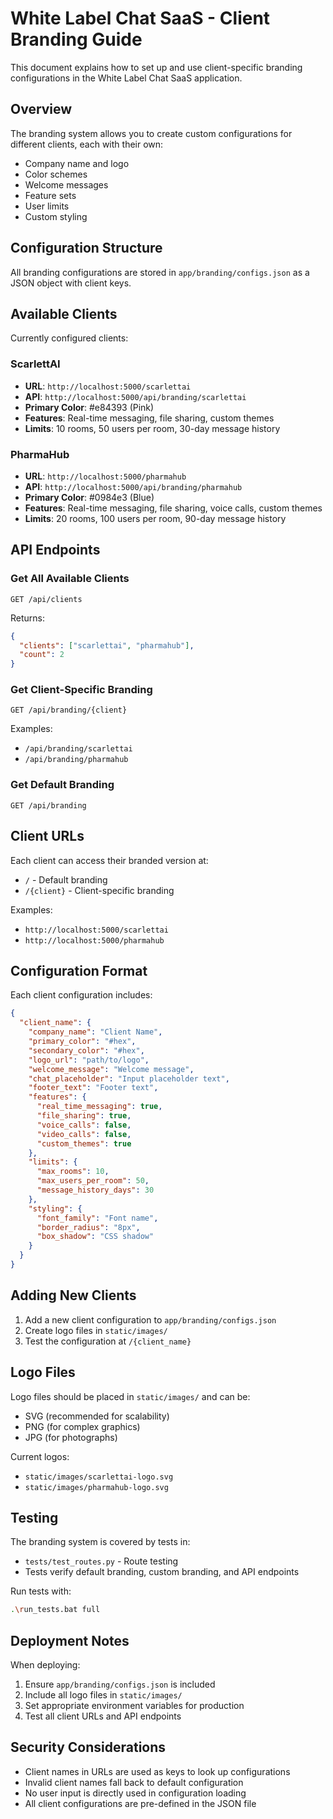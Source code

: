 # White Label Chat SaaS - Client Branding Guide

This document explains how to set up and use client-specific branding configurations in the White Label Chat SaaS application.

## Overview

The branding system allows you to create custom configurations for different clients, each with their own:
- Company name and logo
- Color schemes  
- Welcome messages
- Feature sets
- User limits
- Custom styling

## Configuration Structure

All branding configurations are stored in `app/branding/configs.json` as a JSON object with client keys.

## Available Clients

Currently configured clients:

### ScarlettAI
- **URL**: `http://localhost:5000/scarlettai`
- **API**: `http://localhost:5000/api/branding/scarlettai`
- **Primary Color**: #e84393 (Pink)
- **Features**: Real-time messaging, file sharing, custom themes
- **Limits**: 10 rooms, 50 users per room, 30-day message history

### PharmaHub  
- **URL**: `http://localhost:5000/pharmahub`
- **API**: `http://localhost:5000/api/branding/pharmahub`
- **Primary Color**: #0984e3 (Blue)
- **Features**: Real-time messaging, file sharing, voice calls, custom themes
- **Limits**: 20 rooms, 100 users per room, 90-day message history

## API Endpoints

### Get All Available Clients
```
GET /api/clients
```
Returns:
```json
{
  "clients": ["scarlettai", "pharmahub"],
  "count": 2
}
```

### Get Client-Specific Branding
```
GET /api/branding/{client}
```
Examples:
- `/api/branding/scarlettai`
- `/api/branding/pharmahub`

### Get Default Branding
```
GET /api/branding
```

## Client URLs

Each client can access their branded version at:
- `/` - Default branding
- `/{client}` - Client-specific branding

Examples:
- `http://localhost:5000/scarlettai`
- `http://localhost:5000/pharmahub`

## Configuration Format

Each client configuration includes:

```json
{
  "client_name": {
    "company_name": "Client Name",
    "primary_color": "#hex",
    "secondary_color": "#hex", 
    "logo_url": "path/to/logo",
    "welcome_message": "Welcome message",
    "chat_placeholder": "Input placeholder text",
    "footer_text": "Footer text",
    "features": {
      "real_time_messaging": true,
      "file_sharing": true,
      "voice_calls": false,
      "video_calls": false,
      "custom_themes": true
    },
    "limits": {
      "max_rooms": 10,
      "max_users_per_room": 50,
      "message_history_days": 30
    },
    "styling": {
      "font_family": "Font name",
      "border_radius": "8px",
      "box_shadow": "CSS shadow"
    }
  }
}
```

## Adding New Clients

1. Add a new client configuration to `app/branding/configs.json`
2. Create logo files in `static/images/`
3. Test the configuration at `/{client_name}`

## Logo Files

Logo files should be placed in `static/images/` and can be:
- SVG (recommended for scalability)
- PNG (for complex graphics)
- JPG (for photographs)

Current logos:
- `static/images/scarlettai-logo.svg`
- `static/images/pharmahub-logo.svg`

## Testing

The branding system is covered by tests in:
- `tests/test_routes.py` - Route testing
- Tests verify default branding, custom branding, and API endpoints

Run tests with:
```bash
.\run_tests.bat full
```

## Deployment Notes

When deploying:
1. Ensure `app/branding/configs.json` is included
2. Include all logo files in `static/images/`
3. Set appropriate environment variables for production
4. Test all client URLs and API endpoints

## Security Considerations

- Client names in URLs are used as keys to look up configurations
- Invalid client names fall back to default configuration
- No user input is directly used in configuration loading
- All client configurations are pre-defined in the JSON file
